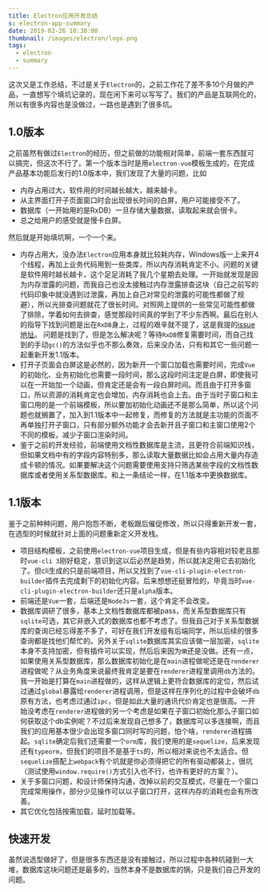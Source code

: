 ```yaml
---
title: Electron应用开发总结
s: electron-app-summary
date: 2019-02-26 10:30:00
thumbnail: /images/electron/logo.png
tags:
  - electron
  - summary
---
```

这次又是工作总结，不过是关于`Electron`的，之前工作花了差不多10个月做的产品，一直想写个填坑记录的，现在闲下来可以写写了。我们的产品是互联网化的，所以有很多内容也是没做过，一路也是遇到了很多坑。

## 1.0版本
之前虽然有做过`Electron`的经历，但之前做的功能相对简单，前端一套东西就可以搞完，但这次不行了。第一个版本当时是用`electron-vue`模板生成的，在完成产品基本功能后发行的1.0版本中，我们发现了大量的问题，比如

- 内存占用过大，软件用的时间越长越大，越来越卡。
- 从主界面打开子页面窗口时会出现很长时间的白屏，用户可能接受不了。
- 数据库（一开始用的是RxDB）一旦存储大量数据，读取起来就会很卡。
- 总之给用户的感受就是慢卡白屏。

<!-- more -->

然后就是开始填坑啊，一个一个来。
- 内存占用大，没办法`Electron`应用本身就比较耗内存，Windows版一上来开4个线程，再加上业务代码用到一些类库，所以内存消耗肯定不小。问题的关键是软件用时越长越卡，这个足足消耗了我几个星期去处理。一开始就发现是因为内存泄露的问题，而我自己也没太接触过内存泄露排查这块（自己之前写的代码印象中就没遇到过泄露，再加上自己对常见的泄露的可能性都做了规避），所以光排查问题就花了很长时间。对照网上提供的一些常见可能性都做了排除，学着如何去排查，感觉那段时间真的学到了不少东西啊。最后在别人的指导下找到问题是出在`RxDB`身上，过程的艰辛就不提了，这是我提的[issue地址](https://github.com/pubkey/rxdb/issues/778)。
  问题是找到了，但是怎么解决呢？等待`RxDB`修复需要时间，而自己找到的手动`gc()`的方法似乎也不那么奏效，后来没办法，只有和其它一些问题一起重新开发1.1版本。
- 打开子页面会白屏这是必然的，因为新开一个窗口加载也需要时间，完成`Vue`的初始化、业务初始化也需要一段时间，那么这段时间注定是白屏，即使我可以在一开始加一个动画，但肯定还是会有一段白屏时间。而且由于打开多窗口，所以资源的消耗肯定也会增加，内存消耗也会上去。由于当时子窗口和主窗口用的是一个前端模板，所以要加初始化动画还不是那么简单，所以这个问题也就搁置了，加入到1.1版本中一起修复，而修复的方法就是主功能的页面不再单独打开子窗口，只有部分额外功能才会去新开且子窗口和主窗口使用2个不同的模板，减少子窗口渲染时间。
- 鉴于之前的开发经验，前端使用文档性数据库是主流，且更符合前端知识栈，但如果文档中有的字段内容特别多，那么读取大量数据比如会占用大量内存造成卡顿的情况。如果要解决这个问题需要使用支持只筛选某些字段的文档性数据库或者使用关系型数据库。和上一条结论一样，在1.1版本中更换数据库。

## 1.1版本
鉴于之前种种问题，用户抱怨不断，老板跟后催促修改，所以只得重新开发一套，在选型的时候就针对上面的问题重新定义开发栈。
- 项目结构模板，之前使用`electron-vue`项目生成，但是有些内容相对较老且那时`vue-cli 3`刚好稳定，意识到这以后必然是趋势，所以就决定用它去初始化了。但cli生成的只是前端项目，所以又找到了`vue-cli-plugin-electron-builder`插件去完成剩下的初始化内容。后来想想还挺冒险的，毕竟当时`vue-cli-plugin-electron-builder`还只是`alpha`版本。
- 前端还是`Vue`一套，后端还是`NodeJs`一套，这个肯定不会改变。
- 数据库调研了很多，基本上文档性数据库都被pass，而关系型数据库只有`sqlite`可选，其它非嵌入式的数据库也都不考虑了。但我自己对于关系型数据库的查询已经忘得差不多了，可好在我们开发组有后端同学，所以后续的很多查询都是找他们帮忙的。另外关于`sqlite`数据库其实应该做一层加密，`sqlite`本身不支持加密，但有插件可以实现，然后后来因为`懒`还是没做。还有一点，如果使用关系型数据库，那么数据库初始化是在`main`进程做呢还是在`renderer`进程做呢？从业务角度来说最终我肯定是要在`renderer`进程里调用`db`方法的。我一开始是打算在`main`进程做的，这样从逻辑上更符合数据库的定位，然后试过通过`global`暴露给`renderer`进程调用，但是这样在序列化的过程中会破坏`db`原有方法，也考虑过通过`ipc`，但是如此大量的通讯代价肯定也是很高。一开始没考虑在`renderer`进程做的另一个考虑是如果在子窗口初始化那么子窗口如何获取这个db实例呢？不过后来发现自己想多了，数据库可以多连接啊，而且我们的应用基本很少会出现多窗口同时写的问题，怕个啥，`renderer`进程搞起。`sqlite`确定后我们还需要一个`orm`库，我们使用的是`sequelize`，后来发现还有`typeorm`，但我们的项目不是基于`ts`的，所以相对来说也不太适合。但`sequelize`搭配上`webpack`有个坑就是你必须得把它的所有驱动都装上，很坑（测试使用`window.require()`方式引入也不行，也许有更好的方案？）。
- 关于多窗口问题，和设计师保持沟通，改掉以前的交互模式，尽量在一个窗口完成常用操作，部分少见操作可以以子窗口打开，这样内存的消耗也会有所改善。
- 其它优化包括按需加载，延时加载等。

## 快速开发
虽然说选型做好了，但是很多东西还是没有接触过，所以过程中各种坑碰到一大堆，数据库这块问题还是最多的，当然本身不是数据库的锅，只是我们自己开发的问题。
